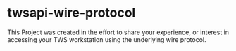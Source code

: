 # twsapi-wire-protocol
This Project was created in the effort to share your experience, or interest in accessing your TWS workstation using the underlying wire protocol.
